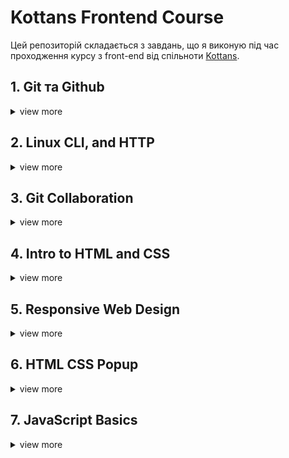# Kottans Frontend Course

Цей репозиторій складається з завдань, що я виконую під час проходження курсу з front-end від спільноти [Kottans](https://github.com/kottans).

## 1. Git та Github
<details><summary>view more</summary>

- Раніше мені вже доводилось використовувати git репозиторії і деякі команди, але ці знання можна було назвати скоріше фрагментарними. Завдяки матеріалам 1-2 тижднів курсу з Git на Coursera, я зрозуміла послідовність *working tree - stage - commit* і відповідне застосування команд. Новою у цьому курсі була інформація про Commit ID і як вони запезпечують узгодженість комітів. Також цікавим було дізнатись про команди diff і patch, завдяки яким, теоретично, можна здійснювати контроль версій проекту без використання git. Але як добре, що git таки існує, і можна полегшити процес розробки завдяки цьому інструменту :)
- Тренажер на початку дещо заплутав тим, що потрібно починати вже безпосередньо з git commit, але в процесі проходження рівнів прийшло більше розуміння щодо роботи з гілками та віддаленим репозиторієм.

Загалом, я знайшла цікавими навчальні матеріали з цієї секції, а ще - краще зрозуміла, чому важливо використовувати систему контролю версій під час роботи над проектом.
</details>

## 2. Linux CLI, and HTTP
<details><summary>view more</summary>

### :camera: Скріншоти завершених уроків
<details><summary>дивитись тут</summary>

![Quiz 1](task_linux_cli/linux-survival-quiz1.png)
![Quiz 2](task_linux_cli/linux-survival-quiz2.png)
![Quiz 3](task_linux_cli/linux-survival-quiz3.png)
![Quiz 4](task_linux_cli/linux-survival-quiz4.png)
</details>

### Мої враження від матеріалів даної секції:
**Linux Survival:**
- Дізналась багато нових команд для роботи з директоріями та файлами, зокрема для їх створення, видалення, копіювання. Також дізналась про дозволи на читання, редагування та запуск файлів, краще зрозуміла ідею навігації між файлами - відносний та абсолютний шляхи.
- Здивувала відмінність Linux та Windows систем - у Linux завжди тільки одне directory tree, тоді як Windows використовує окреме directory tree для кожного диску, що ніяк не перетинаються між собою. Думаю, такі відмінності у системах можуть бути дуже важливими для розробників ПЗ.
- Абсолютно точно використовуватиму базові команди Linux під час роботи над проєктами - як мінімум, для навігації між директоріями та перегляду їх вмісту, інформації щодо їх дозволів. З розглянутих у курсі команд є сумніви щодо регулярного використання хіба що команд для друку файлів.

**HTTP part 1:**
- Ознайомилась з протоколом HTTP, його основними характеристиками, а також його застосуванням. Завдяки статті також пригадала рівні мережевих протоколів та структуру URL-адреси.
- Цікаво було дізнатись, як HTTP оновлювався, завдяки чому HTTP/2.0 дозволяє клієнту одночасно відправляти декілька запитів.
- Під час розробки веб-застосунків я, ймовірно, використовуватиму зокрема заголовки запиту та відповіді у бібліотеках та фреймворках. Також у нагоді мені мають стати коди стану.

**HTTP part 2:**
- З цієї статті я більше дізналась про типи з'єднань HTTP, процес автентифікації, а також цифрові сертифікати, що використовуються у веб-додатках. Завдяки статті я також отримала краще уявлення щодо роботи з кешем та його використанням.
- Цікавим було дізнатись, що розширення HTTPS є важливим для підвищення захищеності веб-застосунку. А особливо - що безпеку з'єднання забезпечуватиме SSL шар, при цьому застосунок можна розробляти за схемою Basic Authentication, без додаткових надмірних складностей. Також цікавим було дізнатись, як публічний кеш допомагає покращувати user experience.
- Припускаю, що під час роботи над веб-застосунками мені неодноразово доведеться займатись процесом автентифікації, і, можливо, контролювати кешування.

**Додаткові матеріали, до яких я маю намір повернутись:**
- [ ] [How I taught myself to code in eight weeks](https://lifehacker.com/how-i-taught-myself-to-code-in-eight-weeks-511615189)
- [ ] [How JavaScript works: Deep dive into WebSockets and HTTP/2 with SSE + how to pick the right path](https://blog.sessionstack.com/how-javascript-works-deep-dive-into-websockets-and-http-2-with-sse-how-to-pick-the-right-path-584e6b8e3bf7)
</details>

## 3. Git Collaboration
<details><summary>view more</summary>

### :camera: Скріншоти завершених уроків
<details><summary>дивитись тут</summary>

![Coursera week 3](task_git_collaboration/github-week3.png)
![Coursera week 4](task_git_collaboration/github-week4.png)
![Git-branching basics](task_git_collaboration/git-branching-basics.png)
![Git-branching remote repos](task_git_collaboration/git-branching-remote.png)
</details>

### Мої враження від матеріалів даної секції:
**Introduction to Git and Github:**
- Дізналась більше про роботу з віддаленими репозиторіями, основні команди та типові сценарії використання Git та Github.
- Було цікаво дізнатись, які можливості для роботи з репозиторіями відкриває команда rebase. Іще цікаво було побачити сформульований список поширених помилок, що знаходять при code review.

**Learn Git Branching:**
- Закріпила набуті знання про git rebase, git pull та інші команди за допомогою візуального зображення working tree.
- Цікаво було спробувати cherry pick, який, виявилось, може бути корисним інструментом, хоч і дещо незвичним на перший погляд.

Старатимусь застосовувати набуті знання, щоразу працюючи над своїми проектами та використовуючи Github.

</details>

## 4. Intro to HTML and CSS
<details><summary>view more</summary>

### :camera: Скріншоти завершених уроків
<details><summary>дивитись тут</summary>

![Coursera week 1](task_html_css_intro/coursera_html_week1.png)
![Coursera week 2](task_html_css_intro/coursera_html_week2.png)
![Codeacademy](task_html_css_intro/codacademy_html_css.png)
</details>

### Мої враження від матеріалів даної секції:
**Intro to HTML & CSS:**
- Дізналась більше теоретичних відомостей щодо HTML. CSS розділ дозволив ще раз закріпити знання про box model та позиціонування елементів на сторінці.
- Було цікаво почути більше про організації, відповідальні за стандарти HTML: W3C, WHATWG.

**CodeAcademy:**
- Було цікаво додати до html сторінки відео та аудіо - робила це вперше, не замислювалась до цього, що для них також є default browser settings.

Безперечно, верстання є дуже важливою навичкою для фронт-енд розробника, і його основи я використовуватиму щоразу створюючи нові веб-сторінки, а також забезпечуючи роботу існуючих.
</details>

## 5. Responsive Web Design
<details><summary>view more</summary>

### :camera: Скріншоти завершених уроків
<details><summary>дивитись тут</summary>

![Flexbox Game](task_responsive_web_design/flexbox-froggy.png)
![Grid Game](task_responsive_web_design/grid-garden.png)
</details>

### Мої враження від матеріалів даної секції:
**Responsive web design basics:**<br>
Цікава стаття, що, як мені здалось, охоплює основні моменти щодо забезпечення адаптивності сторінки.
- Краще зрозуміла, для чого потрібно прописувати `width=device-width` та `initial-scale=1`, побачити використання `autofill` для grid.
- Цікаво було дізнатись, що для кращого сприйняття текстової інформації кількість знаків у рядку маж бути близько 70-80.
- Крім згаданих у статті flex і grid буду старатись мінімізовувати кількість брейкпойнтів під час верстання, орієнтуючись безпосередньо на контент сторінки, а не на існуючі на ринку пристрої.

**Відео з YouTube каналу [Фрілансер по життю](https://www.youtube.com/c/FreelancerLifeStyle)**:
- Дозволили систематизувати раніше набуті фрагментарні знання щодо FlexBox та Grid, чудова підкріплена практикою теорія. Згадала про значення проперті flex-wrap, дізналась про неявну сітку.
- Зацікавило, що можна іменувати лінії сітки, що може спростити роботу з нею.
- Точно і далі використовуватиму Flex у своїх проєктах, а також тепер не боятимусь Grid. Тож зможу приймати рішення на користь підходящої технології, не обмежуючись лише флексами :slightly_smiling_face:.

**Flexbox Froggy та Grid Garden:**<br>
Чудові ігри, щоб отримати базове розуміння технологій Flex і Grid.
- Цікаво було згадати проперті `align-content` для flexbox, ніколи ще не доводилось її використовувати під час верстання.
</details>

## 6. HTML CSS Popup
<details><summary>view more</summary>

### Мої враження від матеріалів даної секції:
Іще чекаю на перевірку свого PR, але точно вже можу сказати, що було цікаво дізнатись про таку імплементацію дропдауна/попап меню, без використання 
js. Також вперше у верстанні власноруч використала CSS Grid. Було важко вигадати цікавий, цілісний дизайн, тож врешті решт просто сфокусувалась на 
реалізації загальної логіки, вказаної у вимогах.
</details>

## 7. JavaScript Basics
<details><summary>view more</summary>

### :camera: Скріншоти завершених уроків
<details><summary>дивитись тут</summary>

![CourseraJs](task_js_basics/coursera-JS.png)
![FCC-1](task_js_basics/FCC-task1.png)
![FCC-2](task_js_basics/FCC-task2.png)
![FCC-3](task_js_basics/FCC-task3.png)
![FCC-4](task_js_basics/FCC-task4.png)
![FCC-5](task_js_basics/FCC-task5.png)
![FCC-6](task_js_basics/FCC-task6.png)

</details>

### Мої враження від матеріалів даної секції:
**Coursera JS Basics:**<br>
Загальний невеличкий курс, що дав мені можливість повторити матеріал по JS, що я починала вивчати декілька місяців тому. Припускаю, що він був би
зовсім важким для мого розуміння, якби я дивилась його, нічого не знаючи про жодну мову програмування.
- Дізналась про IIFE та прототипи у об'єктів, пригадала, які типи існують у JavaScript.
- Цікаво було більше дізнатись про копіювання за значенням та за посиланням - у чому полягає різниця. Сподобалась наочна схема (нехай і примітивна)
щодо зберігання даних у пам'яті. Ніколи до цього не замислювалась далі "reference тип зберігає посилання на об'єкт".

**FreeCodeCamp:**<br>
- Дізналась про різні методи для роботи з масивами, які раніше здавались трохи магічними (map, reduce, slice), а тепер старатимусь використовувати
їх за можливості, адже вони виявились дійсно зручними та корисними :)
- Дізналась про принципи функціонального програмування, концепцію "чистих функцій" та "функцій вищого порядку"
- Цікавим було вирішувати завершальні 11 задач - трохи помучилась з регулярними виразами, але завдяки цьому тепер хоч трохи розумію їх логіку.
- Також цікавим було більш чітко побачити риси саме ES6, розв'язуючи задачі у цьому виклику. 
- Окремо сподобались приклади багатовимірних масивів та об'єктів. Відчуваю, що на практиці можуть бути ще масштабніші набори даних, треба 
вміти в них орієнтуватись.
- Сподіваюсь, тепер точно запам'ятаю, чому використовувати var - погана практика :) 
</details>